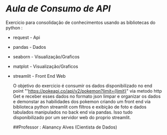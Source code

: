 

# *Aula de Consumo de API* 

Exercicio para consolidação de conhecimentos usando as bibliotecas do python :


- request - Api 
- pandas  - Dados
- seaborn - Visualização/Graficos
- matplot - Visualização/Graficos
- streamlit - Front End Web

  
  O objetivo do exercicio é consumir os dados disponibilizado no end point "'https://pokeapi.co/api/v2/pokemon?limit={limit}" via metodo http Get e receber esses dados no formato json limpar e organizar os dados e demonstar as habilidades dos pokemon criando um front end via biblioteca python streamlit com filtros e exibição de foto e dados tabulados manipulados no back end via pandas. Isso tudo disponibilizado por um servidor web do proprio streamlit.


  ##Professor : Alanancy Alves (Cientista de Dados)
